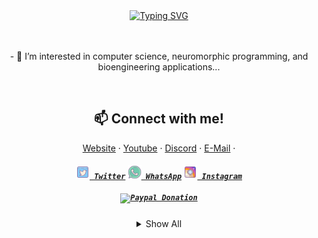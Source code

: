 <div align="center">
<a href="https://git.io/typing-svg"><img src="https://readme-typing-svg.herokuapp.com?font=Roboto&size=25&pause=1000&color=F7B013&center=true&vCenter=true&width=435&lines=Hello%2C+world!;My+name+is+Carlos+Gonzalez+Rivera" alt="Typing SVG" /></a>
</div><br />
<div align="center">
  <br />
	<p>- 👀 I’m interested in computer science, neuromorphic programming, and bioengineering applications...</p>
	<br />
  <a></a>
  <a></a>
  <a></a>
</div>
<h2 align="center">📫 Connect with me!</h2>
<div align="center">
    <a href="https://cargonriv.dev">Website</a>
    ·
    <a href="https://www.youtube.com/channel/UCRNJR-4vI7CtJNoxlDaRmQw">Youtube</a>
    ·
    <a href="https://discord.com/users/695754195592282161">Discord</a>
    ·
    <a href="mailto:admin@cargonriv.dev">E-Mail</a>
    ·
   <h5>
    <code><a href="https://www.twitter.com/cargonriv" title="Twitter Profile"><img width="22" src="images/twitter.svg"> Twitter</a></code>
    <code><a href="https://t.co/B1IKCtrbks" title="WhatsApp"><img width="22" src="images/whatsapp.svg"> WhatsApp</a></code>
    <code><a href="https://www.instagram.com/cargonriv/" title="Instagram Profile"><img width="22" src="images/instagram.svg"> Instagram</a></code>
    <br /><br />
    <code><a href="https://www.paypal.me/cargonriv"><img title="Paypal Donation" height="25" src="https://ionicabizau.github.io/badges/paypal.svg" /></a></code>
  </h5>
</div>
<div align="center">
<details>
	<summary>Show All</summary>
  <br />
  <h2 align="center">📈 Visual Statistics</h2>
  <div align="center">
    <!img align="center" src="https://github-readme-stats.vercel.app/api?username=cargonriv&theme=github_dark&show_icons=true" alt="Github Stats">
    <img src="https://activity-graph.herokuapp.com/graph?username=cargonriv&theme=react-dark&bg_color=20232a&hide_border=true" />
    <img height="135px" src="https://github-readme-stats.vercel.app/api?username=cargonriv&count_private=true&show_icons=true&bg_color=0,52fa5a,4dfcff,c64dff&theme=synthwave&text_color=4C4C4C&icon_color=267AAB&title_color=170DB2&hide_border=true&line_height=18layout=compact" />
    <img height="135px" src="https://github-readme-stats.vercel.app/api/top-langs/?username=cargonriv&count_private=true&show_icons=true&bg_color=0,c64dff,4dfcff,52fa5a&theme=synthwave&text_color=4C4C4C&icon_color=267AAB&title_color=170DB2&hide_border=true" />
  </div>
  <br />
  <div align="center">
    <h2>🔥 Languages, Frameworks, Platforms, and Tools 🔥</h2><br />
    <p>
      <code><img href="#" title="Python" height="25" src="images/python-original.svg"></code>
      <code><img href="#" title="Django" height="25" src="images/django.png"></code>
      <code><img href="#" title="Flask" height="25" src="images/flask.png"></code>
      <code><img href="#" title="Typecript" height="25" src="images/typescript.svg"></code>
      <code><img href="#" title="Problem Solving" height="25" src="images/problemSolving.png"></code>
      <code><img href="#" title="React" height="25" src="images/react-original.svg"></code>
      <code><img href="#" title="AngularJS" height="25" src="images/angularjs.png"></code>
      <code><img href="#" title="PostgreSQL" height="25" src="images/postgresql.svg"></code>
      <code><img href="#" title="Java" height="25" src="images/java-original.svg"></code>
      <code><img href="#" title="JSON" height="25" src="images/json.svg"></code>
      <code><img href="#" title="MySQL" height="25" src="images/mysql.svg"></code>
      <code><img href="#" title="npm" height="25" src="images/npm.svg"></code>
      <code><img href="#" title="C" height="25" src="images/c.svg"></code>
      <code><img href="#" title="C++" height="25" src="images/cpp.svg"></code>
      <code><img href="#" title="Docker" height="25" src="images/docker-original-wordmark.svg"></code>
      <code><img align="center" alt="PHP" width="26px" src="images/php.svg" /></code>
      <code><img align="center" alt="HTML5" width="26px" src="images/html5.svg" /></code>
      <code><img align="center" alt="CSS3" width="26px" src="images/css.svg" /></code>
      <code><img align="center" alt="JavaScript" width="26px" src="images/javascript.svg" /></code>
      <code><img align="center" alt="Git" width="26px" src="images/git-scm-icon.svg" /></code>
      <code><img align="center" alt="GitHub" width="26px" src="images/github.svg" /></code>
      <code><img align="center" alt="Visual Studio Code" width="26px" src="https://raw.githubusercontent.com/github/explore/80688e429a7d4ef2fca1e82350fe8e3517d3494d/topics/visual-studio-code/visual-studio-code.png" /></code>
      <code><img align="center" alt="Node.js" width="26px" src="https://raw.githubusercontent.com/github/explore/80688e429a7d4ef2fca1e82350fe8e3517d3494d/topics/nodejs/nodejs.png" /></code>
      <code><img align="center" alt="Terminal" width="26px" src="https://raw.githubusercontent.com/github/explore/80688e429a7d4ef2fca1e82350fe8e3517d3494d/topics/terminal/terminal.png" /></code>
    </p>
  </div>
</details>
</div>

